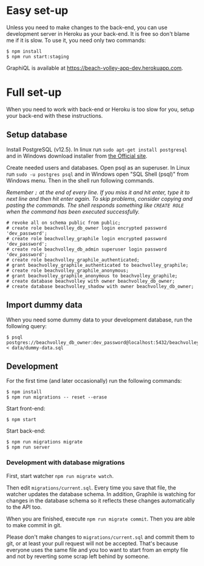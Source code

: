 # Easy set-up

Unless you need to make changes to the back-end, you can use development server
in Heroku as your back-end. It is free so don't blame me if it is slow. To use
it, you need only two commands:

    $ npm install
    $ npm run start:staging

GraphiQL is available at https://beach-volley-app-dev.herokuapp.com.

# Full set-up

When you need to work with back-end or Heroku is too slow for you, setup your back-end with these instructions.

## Setup database

Install PostgreSQL (v12.5). In linux run `sudo apt-get install postgresql` and
in Windows download installer from
[the Official site](https://www.enterprisedb.com/downloads/postgres-postgresql-downloads).

Create needed users and databases. Open psql as an superuser. In Linux run
`sudo -u postgres psql` and in Windows open "SQL Shell (psql)" from Windows
menu. Then in the shell run following commands.

_Remember `;` at the end of every line. If you miss it and hit enter, type it to
next line and then hit enter again. To skip problems, consider copying and
pasting the commands. The shell responds something like `CREATE ROLE` when the
command has been executed successfully._

    # revoke all on schema public from public;
    # create role beachvolley_db_owner login encrypted password 'dev_password';
    # create role beachvolley_graphile login encrypted password 'dev_password';
    # create role beachvolley_db_admin superuser login password 'dev_password';
    # create role beachvolley_graphile_authenticated;
    # grant beachvolley_graphile_authenticated to beachvolley_graphile;
    # create role beachvolley_graphile_anonymous;
    # grant beachvolley_graphile_anonymous to beachvolley_graphile;
    # create database beachvolley with owner beachvolley_db_owner;
    # create database beachvolley_shadow with owner beachvolley_db_owner;

## Import dummy data

When you need some dummy data to your development database, run the following query:

    $ psql postgres://beachvolley_db_owner:dev_password@localhost:5432/beachvolley < data/dummy-data.sql

## Development

For the first time (and later occasionally) run the following commands:

    $ npm install
    $ npm run migrations -- reset --erase

Start front-end:

    $ npm start

Start back-end:

    $ npm run migrations migrate
    $ npm run server

### Development with database migrations

First, start watcher `npm run migrate watch`.

Then edit `migrations/current.sql`. Every time you save that file, the watcher
updates the database schema. In addition, Graphile is watching for changes in
the database schema so it reflects these changes automatically to the API too.

When you are finished, execute `npm run migrate commit`. Then you are able to
make commit in git.

Please don't make changes to `migrations/current.sql` and commit them to git,
or at least your pull request will not be accepted. That's because everyone
uses the same file and you too want to start from an empty file and not by
reverting some scrap left behind by someone.
